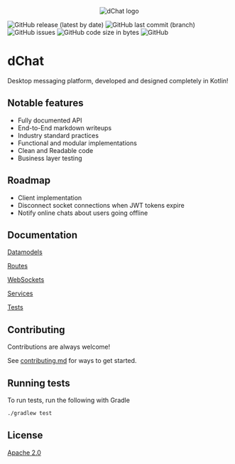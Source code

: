 
<p align="center">
<img src="https://i.imgur.com/RimtCzX.png"  alt="dChat logo"/>
</p>

![GitHub release (latest by date)](https://img.shields.io/github/v/release/daymxn/dChat?style=flat-square)
![GitHub last commit (branch)](https://img.shields.io/github/last-commit/daymxn/dChat/main?style=flat-square)
![GitHub issues](https://img.shields.io/github/issues/daymxn/dChat?style=flat-square)
![GitHub code size in bytes](https://img.shields.io/github/languages/code-size/daymxn/dChat?style=flat-square)
![GitHub](https://img.shields.io/github/license/daymxn/dChat?style=flat-square)
# dChat

Desktop messaging platform, developed and designed completely in Kotlin!
## Notable features

- Fully documented API
- End-to-End markdown writeups
- Industry standard practices
- Functional and modular implementations
- Clean and Readable code
- Business layer testing


## Roadmap

- Client implementation
- Disconnect socket connections when JWT tokens expire
- Notify online chats about users going offline


## Documentation

[Datamodels](/src/main/kotlin/com/daymxn/dchat/datamodel/DATAMODELS.md)

[Routes](/src/main/kotlin/com/daymxn/dchat/routes/ROUTES.md)

[WebSockets](/src/main/kotlin/com/daymxn/dchat/routes/websockets/WEBSOCKETS.md)

[Services](/src/main/kotlin/com/daymxn/dchat/service/SERVICES.md)

[Tests](/src/test/TESTS.md)

## Contributing

Contributions are always welcome!

See [contributing.md](/contributing.md) for ways to get started.

## Running tests

To run tests, run the following with Gradle

```Bash
./gradlew test
```

## License

[Apache 2.0](/LICENSE)
